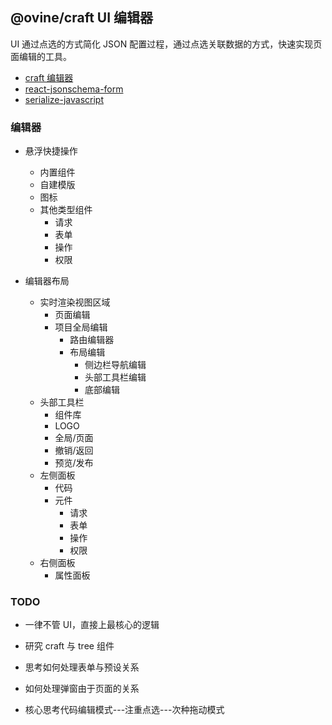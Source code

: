## @ovine/craft UI 编辑器

UI 通过点选的方式简化 JSON 配置过程，通过点选关联数据的方式，快速实现页面编辑的工具。

- [craft 编辑器](https://github.com/prevwong/craft.js)
- [react-jsonschema-form](https://rjsf-team.github.io/react-jsonschema-form/)
- [serialize-javascript](https://github.com/yahoo/serialize-javascript)

### 编辑器

- 悬浮快捷操作

  - 内置组件
  - 自建模版
  - 图标
  - 其他类型组件
    - 请求
    - 表单
    - 操作
    - 权限

- 编辑器布局
  - 实时渲染视图区域
    - 页面编辑
    - 项目全局编辑
      - 路由编辑器
      - 布局编辑
        - 侧边栏导航编辑
        - 头部工具栏编辑
        - 底部编辑
  - 头部工具栏
    - 组件库
    - LOGO
    - 全局/页面
    - 撤销/返回
    - 预览/发布
  - 左侧面板
    - 代码
    - 元件
      - 请求
      - 表单
      - 操作
      - 权限
  - 右侧面板
    - 属性面板

### TODO

- 一律不管 UI，直接上最核心的逻辑
- 研究 craft 与 tree 组件

- 思考如何处理表单与预设关系
- 如何处理弹窗由于页面的关系
- 核心思考代码编辑模式---注重点选---次种拖动模式
